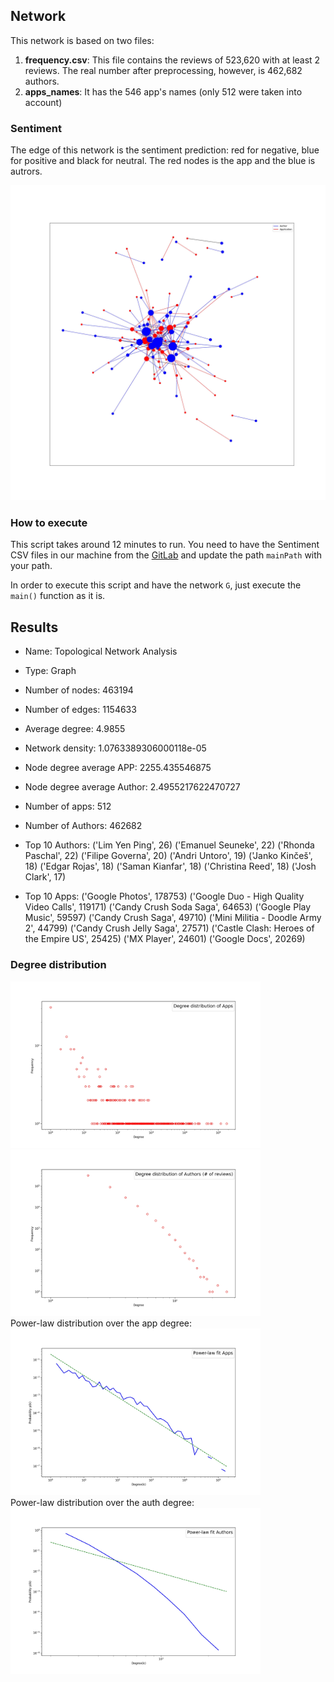 ## Network 
This network is based on two files:
1. **frequency.csv**: This file contains the reviews of 523,620 with at least 2 reviews. The real number after preprocessing, however, is 462,682 authors.
2. **apps_names**: It has the 546 app's names (only 512 were taken into account)

### Sentiment 
The edge of this network is the sentiment prediction: red for negative, blue for positive and black for neutral. The red nodes is the app and the blue is autrors.
<div>
<img src="TopologicalAnalysis_edges.jpg" width="700px"</img> 
</div>

### How to execute
This script takes around 12 minutes to run. You need to have the Sentiment CSV files in our machine from the [GitLab](https://gitlab.com/jaimedantas/datasets/-/tree/master/sentiment) and update the path `mainPath` with your path.

In order to execute this script and have the network `G`, just execute the `main()` function as it is.

## Results
- Name: Topological Network Analysis
- Type: Graph
- Number of nodes: 463194
- Number of edges: 1154633
- Average degree:   4.9855
- Network density: 1.0763389306000118e-05
- Node degree average APP: 2255.435546875
- Node degree average Author: 2.4955217622470727
- Number of apps: 512
- Number of Authors: 462682
- Top 10 Authors:
('Lim Yen Ping', 26)
('Emanuel Seuneke', 22)
('Rhonda Paschal', 22)
('Filipe Governa', 20)
('Andri Untoro', 19)
('Janko Kinčeš', 18)
('Edgar Rojas', 18)
('Saman Kianfar', 18)
('Christina Reed', 18)
('Josh Clark', 17)

- Top 10 Apps:
('Google Photos', 178753)
('Google Duo - High Quality Video Calls', 119171)
('Candy Crush Soda Saga', 64653)
('Google Play Music', 59597)
('Candy Crush Saga', 49710)
('Mini Militia - Doodle Army 2', 44799)
('Candy Crush Jelly Saga', 27571)
('Castle Clash: Heroes of the Empire US', 25425)
('MX Player', 24601)
('Google Docs', 20269)

### Degree distribution
<div>
<img src="degree/histogram_app.jpg" width="400px"</img> 
</div>
<div>
<img src="degree/histogram_author.jpg" width="400px"</img> 
</div>
Power-law distribution over the app degree:
<div>
<img src="degree/power_app.jpg" width="400px"</img> 
</div>
Power-law distribution over the auth degree:
<div>
<img src="degree/power_auth.jpg" width="400px"</img> 
</div>
